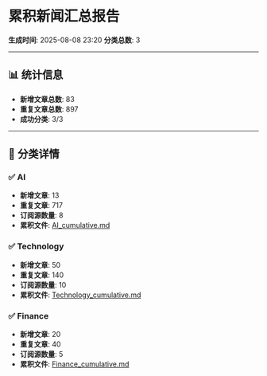 # 累积新闻汇总报告

**生成时间**: 2025-08-08 23:20
**分类总数**: 3

---

## 📊 统计信息

- **新增文章总数**: 83
- **重复文章总数**: 897
- **成功分类**: 3/3

---

## 📂 分类详情

### ✅ AI
- **新增文章**: 13
- **重复文章**: 717
- **订阅源数量**: 8
- **累积文件**: [AI_cumulative.md](./AI_cumulative.md)

### ✅ Technology
- **新增文章**: 50
- **重复文章**: 140
- **订阅源数量**: 10
- **累积文件**: [Technology_cumulative.md](./Technology_cumulative.md)

### ✅ Finance
- **新增文章**: 20
- **重复文章**: 40
- **订阅源数量**: 5
- **累积文件**: [Finance_cumulative.md](./Finance_cumulative.md)
